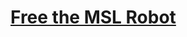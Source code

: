 # [Free the MSL Robot](https://education.lego.com/en-us/lessons/ev3-space-challenge/4-free-the-msl-robot)

